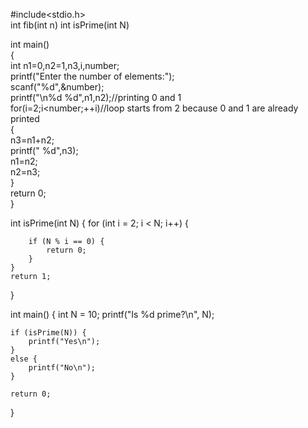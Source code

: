 #include<stdio.h>   
int fib(int n)
int isPrime(int N)

int main()    
{    
 int n1=0,n2=1,n3,i,number;    
 printf("Enter the number of elements:");    
 scanf("%d",&number);    
 printf("\n%d %d",n1,n2);//printing 0 and 1    
 for(i=2;i<number;++i)//loop starts from 2 because 0 and 1 are already printed    
 {    
  n3=n1+n2;    
  printf(" %d",n3);    
  n1=n2;    
  n2=n3;    
 }  
  return 0;  
 }  

   int isPrime(int N) {
    for (int i = 2; i < N; i++) {

        if (N % i == 0) {
            return 0;
        }
    }
    return 1;
}

int main() {
    int N = 10;
    printf("Is %d prime?\n", N);

    if (isPrime(N)) {
        printf("Yes\n");
    }
    else {
        printf("No\n");
    }

    return 0;
}
